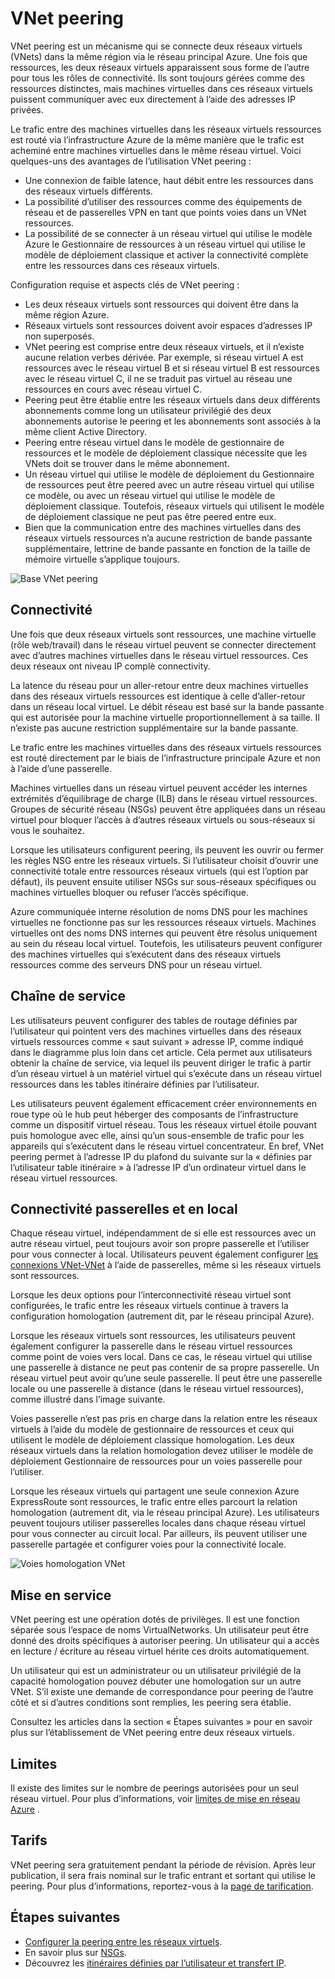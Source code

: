 
<properties
   pageTitle="Réseau virtuel Azure peering | Microsoft Azure"
   description="En savoir plus sur VNet peering dans Azure."
   services="virtual-network"
   documentationCenter="na"
   authors="NarayanAnnamalai"
   manager="jefco"
   editor="tysonn" />
<tags
   ms.service="virtual-network"
   ms.devlang="na"
   ms.topic="get-started-article"
   ms.tgt_pltfrm="na"
   ms.workload="infrastructure-services"
   ms.date="10/17/2016"
   ms.author="narayan" />

# <a name="vnet-peering"></a>VNet peering

VNet peering est un mécanisme qui se connecte deux réseaux virtuels (VNets) dans la même région via le réseau principal Azure. Une fois que ressources, les deux réseaux virtuels apparaissent sous forme de l’autre pour tous les rôles de connectivité. Ils sont toujours gérées comme des ressources distinctes, mais machines virtuelles dans ces réseaux virtuels puissent communiquer avec eux directement à l’aide des adresses IP privées.

Le trafic entre des machines virtuelles dans les réseaux virtuels ressources est routé via l’infrastructure Azure de la même manière que le trafic est acheminé entre machines virtuelles dans le même réseau virtuel. Voici quelques-uns des avantages de l’utilisation VNet peering :

- Une connexion de faible latence, haut débit entre les ressources dans des réseaux virtuels différents.
- La possibilité d’utiliser des ressources comme des équipements de réseau et de passerelles VPN en tant que points voies dans un VNet ressources.
- La possibilité de se connecter à un réseau virtuel qui utilise le modèle Azure le Gestionnaire de ressources à un réseau virtuel qui utilise le modèle de déploiement classique et activer la connectivité complète entre les ressources dans ces réseaux virtuels.

Configuration requise et aspects clés de VNet peering :

- Les deux réseaux virtuels sont ressources qui doivent être dans la même région Azure.
- Réseaux virtuels sont ressources doivent avoir espaces d’adresses IP non superposés.
- VNet peering est comprise entre deux réseaux virtuels, et il n’existe aucune relation verbes dérivée. Par exemple, si réseau virtuel A est ressources avec le réseau virtuel B et si réseau virtuel B est ressources avec le réseau virtuel C, il ne se traduit pas virtuel au réseau une ressources en cours avec réseau virtuel C.
- Peering peut être établie entre les réseaux virtuels dans deux différents abonnements comme long un utilisateur privilégié des deux abonnements autorise le peering et les abonnements sont associés à la même client Active Directory. 
- Peering entre réseau virtuel dans le modèle de gestionnaire de ressources et le modèle de déploiement classique nécessite que les VNets doit se trouver dans le même abonnement.
- Un réseau virtuel qui utilise le modèle de déploiement du Gestionnaire de ressources peut être peered avec un autre réseau virtuel qui utilise ce modèle, ou avec un réseau virtuel qui utilise le modèle de déploiement classique. Toutefois, réseaux virtuels qui utilisent le modèle de déploiement classique ne peut pas être peered entre eux.
- Bien que la communication entre des machines virtuelles dans des réseaux virtuels ressources n’a aucune restriction de bande passante supplémentaire, lettrine de bande passante en fonction de la taille de mémoire virtuelle s’applique toujours.


![Base VNet peering](./media/virtual-networks-peering-overview/figure01.png)

## <a name="connectivity"></a>Connectivité
Une fois que deux réseaux virtuels sont ressources, une machine virtuelle (rôle web/travail) dans le réseau virtuel peuvent se connecter directement avec d’autres machines virtuelles dans le réseau virtuel ressources. Ces deux réseaux ont niveau IP complè connectivity.

La latence du réseau pour un aller-retour entre deux machines virtuelles dans des réseaux virtuels ressources est identique à celle d’aller-retour dans un réseau local virtuel. Le débit réseau est basé sur la bande passante qui est autorisée pour la machine virtuelle proportionnellement à sa taille. Il n’existe pas aucune restriction supplémentaire sur la bande passante.

Le trafic entre les machines virtuelles dans des réseaux virtuels ressources est routé directement par le biais de l’infrastructure principale Azure et non à l’aide d’une passerelle.

Machines virtuelles dans un réseau virtuel peuvent accéder les internes extrémités d’équilibrage de charge (ILB) dans le réseau virtuel ressources. Groupes de sécurité réseau (NSGs) peuvent être appliquées dans un réseau virtuel pour bloquer l’accès à d’autres réseaux virtuels ou sous-réseaux si vous le souhaitez.

Lorsque les utilisateurs configurent peering, ils peuvent les ouvrir ou fermer les règles NSG entre les réseaux virtuels. Si l’utilisateur choisit d’ouvrir une connectivité totale entre ressources réseaux virtuels (qui est l’option par défaut), ils peuvent ensuite utiliser NSGs sur sous-réseaux spécifiques ou machines virtuelles bloquer ou refuser l’accès spécifique.

Azure communiquée interne résolution de noms DNS pour les machines virtuelles ne fonctionne pas sur les ressources réseaux virtuels. Machines virtuelles ont des noms DNS internes qui peuvent être résolus uniquement au sein du réseau local virtuel. Toutefois, les utilisateurs peuvent configurer des machines virtuelles qui s’exécutent dans des réseaux virtuels ressources comme des serveurs DNS pour un réseau virtuel.

## <a name="service-chaining"></a>Chaîne de service
Les utilisateurs peuvent configurer des tables de routage définies par l’utilisateur qui pointent vers des machines virtuelles dans des réseaux virtuels ressources comme « saut suivant » adresse IP, comme indiqué dans le diagramme plus loin dans cet article. Cela permet aux utilisateurs obtenir la chaîne de service, via lequel ils peuvent diriger le trafic à partir d’un réseau virtuel à un matériel virtuel qui s’exécute dans un réseau virtuel ressources dans les tables itinéraire définies par l’utilisateur.

Les utilisateurs peuvent également efficacement créer environnements en roue type où le hub peut héberger des composants de l’infrastructure comme un dispositif virtuel réseau. Tous les réseaux virtuel étoile pouvant puis homologue avec elle, ainsi qu’un sous-ensemble de trafic pour les appareils qui s’exécutent dans le réseau virtuel concentrateur. En bref, VNet peering permet à l’adresse IP du plafond du suivante sur la « définies par l’utilisateur table itinéraire » à l’adresse IP d’un ordinateur virtuel dans le réseau virtuel ressources.

## <a name="gateways-and-on-premises-connectivity"></a>Connectivité passerelles et en local
Chaque réseau virtuel, indépendamment de si elle est ressources avec un autre réseau virtuel, peut toujours avoir son propre passerelle et l’utiliser pour vous connecter à local. Utilisateurs peuvent également configurer [les connexions VNet-VNet](../vpn-gateway/vpn-gateway-vnet-vnet-rm-ps.md) à l’aide de passerelles, même si les réseaux virtuels sont ressources.

Lorsque les deux options pour l’interconnectivité réseau virtuel sont configurées, le trafic entre les réseaux virtuels continue à travers la configuration homologation (autrement dit, par le réseau principal Azure).

Lorsque les réseaux virtuels sont ressources, les utilisateurs peuvent également configurer la passerelle dans le réseau virtuel ressources comme point de voies vers local. Dans ce cas, le réseau virtuel qui utilise une passerelle à distance ne peut pas contenir de sa propre passerelle. Un réseau virtuel peut avoir qu’une seule passerelle. Il peut être une passerelle locale ou une passerelle à distance (dans le réseau virtuel ressources), comme illustré dans l’image suivante.

Voies passerelle n’est pas pris en charge dans la relation entre les réseaux virtuels à l’aide du modèle de gestionnaire de ressources et ceux qui utilisent le modèle de déploiement classique homologation. Les deux réseaux virtuels dans la relation homologation devez utiliser le modèle de déploiement Gestionnaire de ressources pour un voies passerelle pour l’utiliser.

Lorsque les réseaux virtuels qui partagent une seule connexion Azure ExpressRoute sont ressources, le trafic entre elles parcourt la relation homologation (autrement dit, via le réseau principal Azure). Les utilisateurs peuvent toujours utiliser passerelles locales dans chaque réseau virtuel pour vous connecter au circuit local. Par ailleurs, ils peuvent utiliser une passerelle partagée et configurer voies pour la connectivité locale.

![Voies homologation VNet](./media/virtual-networks-peering-overview/figure02.png)

## <a name="provisioning"></a>Mise en service
VNet peering est une opération dotés de privilèges. Il est une fonction séparée sous l’espace de noms VirtualNetworks. Un utilisateur peut être donné des droits spécifiques à autoriser peering. Un utilisateur qui a accès en lecture / écriture au réseau virtuel hérite ces droits automatiquement.

Un utilisateur qui est un administrateur ou un utilisateur privilégié de la capacité homologation pouvez débuter une homologation sur un autre VNet. S’il existe une demande de correspondance pour peering de l’autre côté et si d’autres conditions sont remplies, les peering sera établie.

Consultez les articles dans la section « Étapes suivantes » pour en savoir plus sur l’établissement de VNet peering entre deux réseaux virtuels.

## <a name="limits"></a>Limites
Il existe des limites sur le nombre de peerings autorisées pour un seul réseau virtuel. Pour plus d’informations, voir [limites de mise en réseau Azure](../azure-subscription-service-limits.md#networking-limits) .

## <a name="pricing"></a>Tarifs
VNet peering sera gratuitement pendant la période de révision. Après leur publication, il sera frais nominal sur le trafic entrant et sortant qui utilise le peering. Pour plus d’informations, reportez-vous à la [page de tarification](https://azure.microsoft.com/pricing/details/virtual-network).


## <a name="next-steps"></a>Étapes suivantes
- [Configurer la peering entre les réseaux virtuels](virtual-networks-create-vnetpeering-arm-portal.md).
- En savoir plus sur [NSGs](virtual-networks-nsg.md).
- Découvrez les [itinéraires définies par l’utilisateur et transfert IP](virtual-networks-udr-overview.md).
